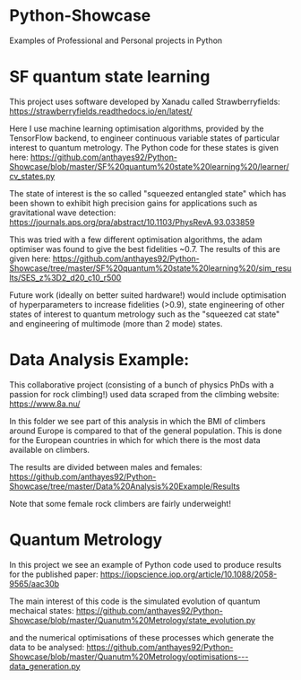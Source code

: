 # Python-Showcase
Examples of Professional and Personal projects in Python 


# SF quantum state learning
This project uses software developed by Xanadu called Strawberryfields:
https://strawberryfields.readthedocs.io/en/latest/

Here I use machine learning optimisation algorithms, provided by the TensorFlow backend, to engineer continuous variable states of particular interest to quantum metrology. The Python code for these states is given here:
https://github.com/anthayes92/Python-Showcase/blob/master/SF%20quantum%20state%20learning%20/learner/cv_states.py

The state of interest is the so called "squeezed entangled state" which has been shown to exhibit high precision gains for applications such as gravitational wave detection:
https://journals.aps.org/pra/abstract/10.1103/PhysRevA.93.033859

This was tried with a few different optimisation algorithms, the adam optimiser was found to give the best fidelities ~0.7. The results of this are given here:
https://github.com/anthayes92/Python-Showcase/tree/master/SF%20quantum%20state%20learning%20/sim_results/SES_z%3D2_d20_c10_r500

Future work (ideally on better suited hardware!) would include optimisation of hyperparameters to increase fidelities (>0.9), state engineering of other states of interest to quantum metrology such as the "squeezed cat state" and engineering of multimode (more than 2 mode) states.

# Data Analysis Example:
This collaborative project (consisting of a bunch of physics PhDs with a passion for rock climbing!) used data scraped from the climbing website:
https://www.8a.nu/

In this folder we see part of this analysis in which the BMI of climbers around Europe is compared to that of the general population. This is done for the European countries in which for which there is the most data available on climbers. 

The results are divided between males and females: 
https://github.com/anthayes92/Python-Showcase/tree/master/Data%20Analysis%20Example/Results

Note that some female rock climbers are fairly underweight!
# Quantum Metrology
In this project we see an example of Python code used to produce results for the published paper:
https://iopscience.iop.org/article/10.1088/2058-9565/aac30b

The main interest of this code is the simulated evolution of quantum mechaical states: 
https://github.com/anthayes92/Python-Showcase/blob/master/Quanutm%20Metrology/state_evolution.py

and the numerical optimisations of these processes which generate the data to be analysed:
https://github.com/anthayes92/Python-Showcase/blob/master/Quanutm%20Metrology/optimisations---data_generation.py






